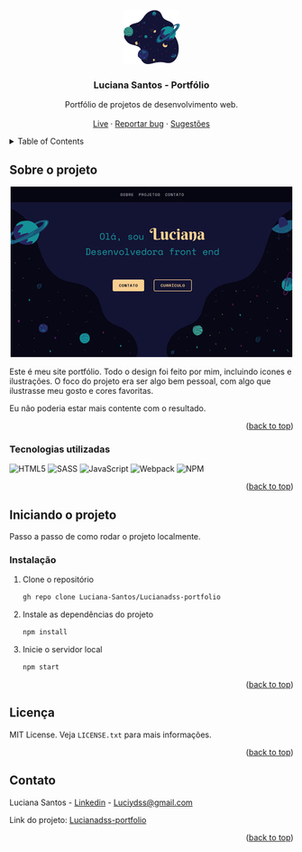 <div id="top"></div>
<!--
*** Thanks for checking out the Best-README-Template. If you have a suggestion
*** that would make this better, please fork the repo and create a pull request
*** or simply open an issue with the tag "enhancement".
*** Don't forget to give the project a star!
*** Thanks again! Now go create something AMAZING! :D
-->

<!-- PROJECT LOGO -->
<br />
<div align="center">
  <a href="https://lucianadss.netlify.app/">
    <img src="https://github.com/Luciana-Santos/Lucianadss-portfolio/blob/main/src/assets/img/contato-img.png?raw=true" alt="Logo" width="100">
  </a>

  <h3 align="center">Luciana Santos - Portfólio</h3>

  <p align="center">
    Portfólio de projetos de desenvolvimento web.
    <br />
    <br />
    <a href="https://lucianadss.netlify.app/">Live</a>
    ·
    <a href="https://github.com/Luciana-Santos/Lucianadss-portfolio/issues">Reportar bug</a>
    ·
    <a href="https://github.com/Luciana-Santos/Lucianadss-portfolio/issues">Sugestões</a>
  </p>
</div>

<!-- TABLE OF CONTENTS -->
<details>
  <summary>Table of Contents</summary>
  <ol>
    <li>
      <a href="#sobre-o-projeto">Sobre o projeto</a>
      <ul>
        <li><a href="#tecnologias-utilizadas">Tecnologias utilizadas</a></li>
      </ul>
    </li>
    <li>
      <a href="#iniciando-o-projeto">Iniciando o projeto</a>
      <ul>
        <li><a href="#instalação">Instalação</a></li>
      </ul>
    </li>
    <li><a href="#licença">Licença</a></li>
    <li><a href="#contato">Contato</a></li>
  </ol>
</details>

<!-- ABOUT THE PROJECT -->

## Sobre o projeto

<div align="center">
    <img src="https://github.com/Luciana-Santos/Lucianadss-portfolio/blob/main/src/assets/img/portfolio-preview.jpg?raw=true">
</div>

Este é meu site portfólio.
Todo o design foi feito por mim, incluindo icones e ilustrações.
O foco do projeto era ser algo bem pessoal, com algo que ilustrasse meu gosto e cores favoritas.

Eu não poderia estar mais contente com o resultado.

<p align="right">(<a href="#top">back to top</a>)</p>

### Tecnologias utilizadas

![HTML5](https://img.shields.io/badge/html5-%23E34F26.svg?style=for-the-badge&logo=html5&logoColor=white)
![SASS](https://img.shields.io/badge/SASS-hotpink.svg?style=for-the-badge&logo=SASS&logoColor=white)
![JavaScript](https://img.shields.io/badge/javascript-%23323330.svg?style=for-the-badge&logo=javascript&logoColor=%23F7DF1E)
![Webpack](https://img.shields.io/badge/webpack-%238DD6F9.svg?style=for-the-badge&logo=webpack&logoColor=black)
![NPM](https://img.shields.io/badge/NPM-%23000000.svg?style=for-the-badge&logo=npm&logoColor=white)

<p align="right">(<a href="#top">back to top</a>)</p>

<!-- GETTING STARTED -->

## Iniciando o projeto

Passo a passo de como rodar o projeto localmente.

### Instalação

1. Clone o repositório
   ```sh
   gh repo clone Luciana-Santos/Lucianadss-portfolio
   ```
2. Instale as dependências do projeto
   ```sh
   npm install
   ```
3. Inicie o servidor local
   ```js
   npm start
   ```

<p align="right">(<a href="#top">back to top</a>)</p>

<!-- LICENSE -->

## Licença

MIT License. Veja `LICENSE.txt` para mais informações.

<p align="right">(<a href="#top">back to top</a>)</p>

<!-- CONTACT -->

## Contato

Luciana Santos - [Linkedin](https://www.linkedin.com/in/luciana-dss/) - Luciydss@gmail.com

Link do projeto: [Lucianadss-portfolio](https://github.com/Luciana-Santos/Lucianadss-portfolio)

<p align="right">(<a href="#top">back to top</a>)</p>

<!-- MARKDOWN LINKS & IMAGES -->
<!-- https://www.markdownguide.org/basic-syntax/#reference-style-links -->

[contributors-shield]: https://img.shields.io/github/contributors/othneildrew/Best-README-Template.svg?style=for-the-badge
[contributors-url]: https://github.com/othneildrew/Best-README-Template/graphs/contributors
[forks-shield]: https://img.shields.io/github/forks/othneildrew/Best-README-Template.svg?style=for-the-badge
[forks-url]: https://github.com/othneildrew/Best-README-Template/network/members
[stars-shield]: https://img.shields.io/github/stars/othneildrew/Best-README-Template.svg?style=for-the-badge
[stars-url]: https://github.com/othneildrew/Best-README-Template/stargazers
[issues-shield]: https://img.shields.io/github/issues/othneildrew/Best-README-Template.svg?style=for-the-badge
[issues-url]: https://github.com/othneildrew/Best-README-Template/issues
[license-shield]: https://img.shields.io/github/license/othneildrew/Best-README-Template.svg?style=for-the-badge
[license-url]: https://github.com/othneildrew/Best-README-Template/blob/master/LICENSE.txt
[linkedin-shield]: https://img.shields.io/badge/-LinkedIn-black.svg?style=for-the-badge&logo=linkedin&colorB=555
[linkedin-url]: https://linkedin.com/in/othneildrew
